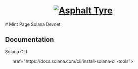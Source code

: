 <h1 align="center">
  <a href="https://dynamic-custard-28d20a.netlify.app">
    <img alt="Asphalt Tyre" src="public/logotipo.png">
  </a>
</h1>
# Mint Page Solana Devnet

<h2>Documentation</h2>
<a <ul>Solana CLI<ul> href="https://docs.solana.com/cli/install-solana-cli-tools">
<ul><ul>
<ul><ul>


